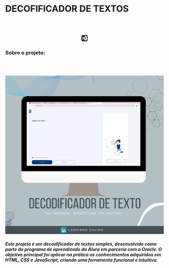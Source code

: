 <h1>DECOFIFICADOR DE TEXTOS</h1>
<br>
<br>
<p align="center">
  <a href="https://skillicons.dev">
    <img src="https://github.com/tandpfun/skill-icons/blob/main/icons/VSCode-Dark.svg" width="20px"; />
  </a>
</p>
<h3>Sobre o projeto:<h3>
  <br>
  <br>
  <img src="https://github.com/CassianoCalian/decodificador-de-texto/blob/main/readme/Blue%20Modern%20Free%20Webinar%20Computer%20Instagram%20Post.png?raw=true"/>
<h5>Este projeto é um decodificador de textos simples, desenvolvido como parte do programa de aprendizado da Alura em parceria com a Oracle. O objetivo principal foi aplicar na prática os conhecimentos adquiridos em HTML, CSS e JavaScript, criando uma ferramenta funcional e intuitiva.</h5>
